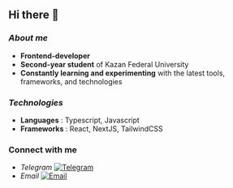 ## Hi there 👋

### *About me*
  - **Frontend-developer**
  - **Second-year student** of Kazan Federal University
  - **Constantly learning and experimenting** with the latest tools, frameworks, and technologies

### *Technologies*
  - **Languages** : Typescript, Javascript
  - **Frameworks** : React, NextJS, TailwindCSS

### Connect with me
  - *Telegram* [![Telegram](https://img.shields.io/badge/Telegram-26A5E4?style=for-the-badge&logo=telegram&logoColor=white)](https://t.me/mhhlw)
  - *Email* [![Email](https://img.shields.io/badge/Email-D14836?style=for-the-badge&logo=gmail&logoColor=white)](mailto:your.email@example.com)


<!--
**mhhllww/mhhllww** is a ✨ _special_ ✨ repository because its `README.md` (this file) appears on your GitHub profile.

Here are some ideas to get you started:

- 🔭 I’m currently working on ...
- 🌱 I’m currently learning ...
- 👯 I’m looking to collaborate on ...
- 🤔 I’m looking for help with ...
- 💬 Ask me about ...
- 📫 How to reach me: ...
- 😄 Pronouns: ...
- ⚡ Fun fact: ...
-->
